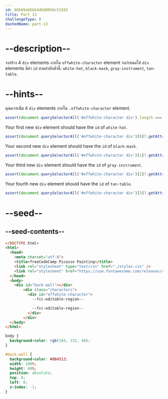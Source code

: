 ```yaml
---
id: 60b69a66b6ddb80858c51583
title: Part 13
challengeType: 0
dashedName: part-13
---
```


# --description--

จงสร้าง 4 `div` elements ภายใน `offwhite-character` element
จงกำหนดให้ `div` elements มีค่า `id` ตามลำดับตังนี้: `white-hat`, `black-mask`, `gray-instrument`, `tan-table`.

# --hints--

คุณควรเพิ่ม 4 `div` elements ภายใน `.offwhite-character` element.

```js
assert(document.querySelectorAll('#offwhite-character div').length === 4);
```

Your first new `div` element should have the `id` of `white-hat`.

```js
assert(document.querySelectorAll('#offwhite-character div')[0]?.getAttribute('id') === 'white-hat');
```

Your second new `div` element should have the `id` of `black-mask`.

```js
assert(document.querySelectorAll('#offwhite-character div')[1]?.getAttribute('id') === 'black-mask');
```

Your third new `div` element should have the `id` of `gray-instrument`.

```js
assert(document.querySelectorAll('#offwhite-character div')[2]?.getAttribute('id') === 'gray-instrument');
```

Your fourth new `div` element should have the `id` of `tan-table`.

```js
assert(document.querySelectorAll('#offwhite-character div')[3]?.getAttribute('id') === 'tan-table');
```

# --seed--

## --seed-contents--

```html
<!DOCTYPE html>
<html>
  <head>
    <meta charset="utf-8">
    <title>freeCodeCamp Picasso Painting</title>
    <link rel="stylesheet" type="text/css" href="./styles.css" />
    <link rel="stylesheet" href="https://use.fontawesome.com/releases/v5.8.2/css/all.css">
  </head>
  <body>
    <div id="back-wall"></div>
        <div class="characters">
          <div id="offwhite-character">
            --fcc-editable-region--

            --fcc-editable-region--
          </div>
        </div>
  </body>
</html>
```

```css
body {
  background-color: rgb(184, 132, 46);
}

#back-wall {
  background-color: #8B4513;
  width: 100%;
  height: 60%;
  position: absolute;
  top: 0;
  left: 0;
  z-index: -1;
}
```
